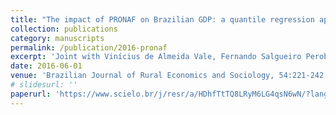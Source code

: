 ```yaml
---
title: "The impact of PRONAF on Brazilian GDP: a quantile regression application for panel data"
collection: publications
category: manuscripts
permalink: /publication/2016-pronaf
excerpt: 'Joint with Vinícius de Almeida Vale, Fernando Salgueiro Perobelli and Ricardo da Silva Freguglia'
date: 2016-06-01
venue: 'Brazilian Journal of Rural Economics and Sociology, 54:221-242'
# slidesurl: ''
paperurl: 'https://www.scielo.br/j/resr/a/HDhfTtTQ8LRyM6LG4qsN6wN/?lang=pt'
---
```

